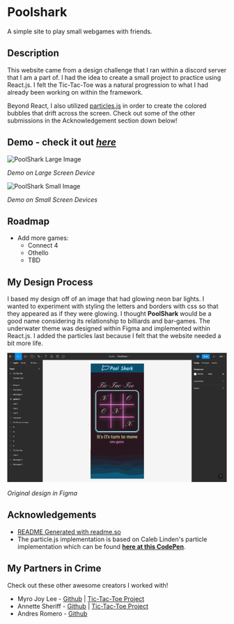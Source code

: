 # Poolshark

A simple site to play small webgames with friends. 




## Description

This website came from a design challenge that I ran within a discord server that I am a part of. I had the idea to create a small project to practice using React.js. I felt the Tic-Tac-Toe was a natural progression to what I had already been working on within the framework. 

Beyond React, I also utilized [particles.js](https://particles.js.org/) in order to create the colored bubbles that drift across the screen. Check out some of the other submissions in the Acknowledgement section down below!
## Demo - check it out [*here*](https://chimerical-puppy-f8d0d5.netlify.app/)

![PoolShark Large Image](/src/assets/poolshark-github.gif "Pool Shark Large Image")

*Demo on Large Screen Device*

![PoolShark Small Image](/src/assets/poolshark-github-small.gif "Pool Shark Small Image")

*Demo on Small Screen Devices*

## Roadmap

- Add more games:
    - Connect 4
    - Othello
    - TBD

## My Design Process

I based my design off of an image that had glowing neon bar lights. I wanted to experiment with styling the letters and borders with css so that they appeared as if they were glowing. I thought **PoolShark** would be a good name considering its relationship to billiards and bar-games. The underwater theme was designed within Figma and implemented within React.js. I added the particles last because I felt that the website needed a bit more life.

![PoolShark Figma Image](/src/assets/Poolshark-Figma.png "PoolShark Figma Design")

*Original design in Figma*


## Acknowledgements

 - [README Generated with readme.so](https://readme.so/editor)
 - The particle.js implementation is based on Caleb Linden's particle implementation which can be found [**here at this CodePen**](https://codepen.io/CalebLinden/pen/vaQJKd).


## My Partners in Crime

Check out these other awesome creators I worked with!

- Myro Joy Lee - [Github](https://github.com/myrojoylee) | [Tic-Tac-Toe Project](https://github.com/myrojoylee/tic-tac-toe)
- Annette Sheriff - [Github](https://github.com/ohnetter) | [Tic-Tac-Toe Project](https://ohnetters-tic-tac-toe.netlify.app/) 
- Andres Romero - [Github](https://github.com/aromero18020) 
